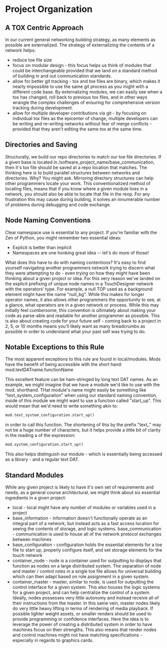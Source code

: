 # Project Organization
## A TOX Centric Approach
In our current general networking building strategy, as many elements as possible are externalized. The strategy of externalizing the contents of a network helps:

* reduce toe file size
* focus on modular design - this focus helps us think of modules that could be interchangeable provided that we land on a standard method of building in and out communication standards.
* allow for better git tracking - tox and toe files are binary, which makes it nearly impossible to use the same git process as you might with a different code base. By externalizing modules, we can easily see when a tox has changed, roll back to previous tox files, and in other ways wrangle the complex challenges of ensuring for comprehensive version tracking during development. 
* allow for multiple developer contributions via git - by focusing on individual tox files as the epicenter of change, multiple developers can be writing and re-writing networks without fear of merge conflicts - provided that they aren't editing the same tox at the same time.

## Directories and Saving
Structurally, we build our repo directories to match our toe file directories. If a given base is located in /software_project_name/base_communication, then it's tox file should be saved at a repo location that matches. The thinking here is to build parallel structures between networks and directories. Why? You might ask. Mirroring directory structures can help other programmers locate your work. This conventionalized method of locating files, means that if you know where a given module lives in a network, you should also be able to locate that file in the reop. For any frustration this may cause during building, it solves an innumerable number of problems during debugging and code exchange.

## Node Naming Conventions
Clear namespace use is essential to any project. If you're familiar with the Zen of Python, you might remember two essential ideas:

* Explicit is better than implicit
* Namespaces are one honking great idea -- let's do more of those!

What does this have to do with naming contentions? It's easy to find yourself navigating another programmers network trying to discern what they were attempting to do - even trying on how they might have been thinking about a given project or idea. For this very reason we've landed on the explicit prefixing of unique node names in a TouchDesigner network with the operators' type. For example, a null TOP used as a background element might have the name "null_bg". While this makes for longer operator names, it also allows other programmers the opportunity to see, at a glance, what operators are in a given network or process. While this may initially feel cumbersome, this convention is ultimately about making your code as parse-able and readable for another programmer as possible. This is also about creating code for your future self - coming back to a project in 2, 5, or 10 months means you'll likely want as many breadcrumbs as possible in order to understand what your past self was trying to do.

## Notable Exceptions to this Rule
The most apparent exceptions to this rule are found in local/modules. Mods have the benefit of being accessible with the short hand:
mod.textDATname.functionName

This excellent feature can be ham-stringed by long text DAT names. As an example, we might imagine that we have a module we'd like to use with the mod. shorthand. THat module's name might easily be something like "text_system_configuration" when using our standard naming convention, inside of this module we might want to use a function called "start_up". This would mean that we'd need to write something akin to:

```python
mod.text_system_configuration.start_up()
```

in order to call this function. The shortening of this by the prefix "text_" may not be a huge number of characters, but it helps provide a little bit of clarity in the reading a of the expression:

```python
mod.system_configuration.start_up()
```

This also helps distinguish our module - which is essentially being accessed as a library - and a regular text DAT. 

## Standard Modules
While any given project is likely to have it's own set of requirements and needs, as a general course architectural, we might think about six essential ingredients in a given project:

* local - local might have any number of modules or variables used in a project
* base_information - information doesn't functionally operate as an integral part of a network, but instead acts as a fast access location for seeing the contents of storage, and logic systems.
base_communication - communication is used to house all of the network protocol exchanges between machines
* base_configuration - configuration holds the essential elements for a toe file to start up, properly configure itself, and set storage elements for the touch network
* container_node - node is a container used for outputting to displays that function as nodes on a large distributed system. The separation of node and master / control roles in a single toe file allows for universal building which can then adapt based on role assignment in a given system.
* container_master - master, similar to node, is used for outputting the control interface for a given system. This also houses the logic systems for a given project, and can help centralize the control of a system. Ideally, nodes possesses very little autonomy and instead receive all of their instructions from the master. In this same vein, master nodes likely do very little heavy lifting in terms of rendering of media playback. If possible lighter weight assets, or smaller renders should be used to provide programming or confidence interfaces. Here the idea is to leverage the power of creating a distributed system in order to have machines focus on their strengths. This also means that render nodes and control machines might not have matching specifications - especially in regards to graphics cards. 